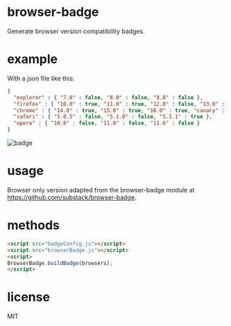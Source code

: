 # browser-badge

Generate browser version compatibility badges.

# example

With a json file like this:

``` json
{
  "explorer" : { "7.0" : false, "8.0" : false, "9.0" : false },
  "firefox" : { "10.0" : true, "11.0" : true, "12.0" : false, "13.0" : true, "nightly" : true },
  "chrome" : { "14.0" : true, "15.0" : true, "16.0" : true, "canary" : true },
  "safari" : { "5.0.5" : false, "5.1.0" : false, "5.1.1" : true },
  "opera" : { "10.6" : false, "11.0" : false, "11.6" : false }
}
```

![badge](http://substack.net/images/badge.png)

# usage

Browser only version adapted from the browser-badge module at https://github.com/substack/browser-badge. 

# methods

``` html
<script src="badgeConfig.js"></script>
<script src="browserBadge.js"></script>
<script>
BrowserBadge.buildBadge(browsers);
</script>

```

# license

MIT
